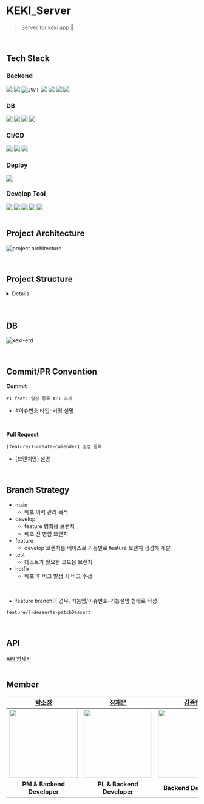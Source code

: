 # KEKI_Server
>  Server for keki app 🍰
<br>

## Tech Stack
### Backend
<img src="https://img.shields.io/badge/java-007396?style=for-the-badge&logo=java&logoColor=white"> <img src="https://img.shields.io/badge/springboot-6DB33F?style=for-the-badge&logo=springboot&logoColor=white"> ![JWT](https://img.shields.io/badge/JWT-black?style=for-the-badge&logo=JSON%20web%20tokens) <img src="https://img.shields.io/badge/spring data jpa-6DB33F?style=for-the-badge&logoColor=white"> <img src="https://img.shields.io/badge/querydsl-6DB33F?style=for-the-badge&logoColor=white"> <img src="https://img.shields.io/badge/hibernate-59666C?style=for-the-badge&logo=hibernate&logoColor=white"> <img src="https://img.shields.io/badge/gradle-02303A?style=for-the-badge&logo=gradle&logoColor=white"> 

### DB
<img src="https://img.shields.io/badge/amazon rds-527FFF?style=for-the-badge&logo=amazonrds&logoColor=white"> <img src="https://img.shields.io/badge/mysql-4479A1?style=for-the-badge&logo=mysql&logoColor=white"> <img src="https://img.shields.io/badge/jasypt-0769AD?style=for-the-badge&logoColor=white"> <img src="https://img.shields.io/badge/redis-DC382D?style=for-the-badge&logo=redis&logoColor=white"> 

### CI/CD
<img src="https://img.shields.io/badge/jenkins-D24939?style=for-the-badge&logo=jenkins&logoColor=white"> <img src="https://img.shields.io/badge/docker-2496ED?style=for-the-badge&logo=docker&logoColor=white"> <img src="https://img.shields.io/badge/docker hub-2496ED?style=for-the-badge&logo=docker&logoColor=white"> 

### Deploy
<img src="https://img.shields.io/badge/amazon ec2-FF9900?style=for-the-badge&logo=amazon ec2&logoColor=white"> 

### Develop Tool
<img src="https://img.shields.io/badge/intelliJ-000000?style=for-the-badge&logo=intellij idea&logoColor=white"> <img src="https://img.shields.io/badge/postman-FF6C37?style=for-the-badge&logo=postman&logoColor=white"> <img src="https://img.shields.io/badge/swagger-85EA2D?style=for-the-badge&logo=swagger&logoColor=white"> <img src="https://img.shields.io/badge/github-181717?style=for-the-badge&logo=github&logoColor=white"> <img src="https://img.shields.io/badge/git-F05032?style=for-the-badge&logo=git&logoColor=white">
<br> 
<br>

## Project Architecture
![project architecture](https://user-images.githubusercontent.com/90203250/225488610-1f3b1b4b-e2ec-454b-9ab0-035788414cbf.png)


<br>

## Project Structure

<details>
<summary>Details</summary>

```jsx
.
│  .gitignore
│  build.gradle
│  Dockerfile
│  gradlew
│  gradlew.bat
│  result.txt
│  settings.gradle
│                      
├─gradle
│  └─wrapper
│          gradle-wrapper.jar
│          gradle-wrapper.properties
│          
└─src
    ├─main
    │   ├─java
    │   │  └─com
    │   │      └─codepatissier
    │   │          └─keki
    │   │               ├── KekiApplication.java
    │   │               ├── TestController.java
    │   │               ├── auth
    │   │               ├── calendar
    │   │               │   ├── CalendarCategory.java
    │   │               │   ├── DateCountCategory.java
    │   │               │   ├── contoller
    │   │               │   │   └── CalendarController.java
    │   │               │   ├── dto
    │   │               │   │   ├── CalendarDateReturn.java
    │   │               │   │   ├── CalendarEditRes.java
    │   │               │   │   ├── CalendarHashTag.java
    │   │               │   │   ├── CalendarListRes.java
    │   │               │   │   ├── CalendarReq.java
    │   │               │   │   ├── CalendarRes.java
    │   │               │   │   ├── HomePostRes.java
    │   │               │   │   ├── HomeRes.java
    │   │               │   │   ├── HomeTagRes.java
    │   │               │   │   ├── PopularTagRes.java
    │   │               │   │   ├── TagRes.java
    │   │               │   │   └── TagStatus.java
    │   │               │   ├── entity
    │   │               │   │   ├── Calendar.java
    │   │               │   │   └── CalendarTag.java
    │   │               │   ├── repository
    │   │               │   │   ├── Calendar
    │   │               │   │   │   ├── CalendarCustom.java
    │   │               │   │   │   ├── CalendarRepository.java
    │   │               │   │   │   └── CalendarRepositoryImpl.java
    │   │               │   │   └── CalendarTag
    │   │               │   │       ├── CalendarTagCustom.java
    │   │               │   │       ├── CalendarTagRepository.java
    │   │               │   │       └── CalendarTagRepositoryImpl.java
    │   │               │   └── service
    │   │               │       └── CalendarService.java
    │   │               ├── common
    │   │               │   ├── BaseEntity.java
    │   │               │   ├── BaseException.java
    │   │               │   ├── BaseResponse.java
    │   │               │   ├── BaseResponseStatus.java
    │   │               │   ├── BeanUtils.java
    │   │               │   ├── Constant.java
    │   │               │   ├── EmptyStringToNullConverter.java
    │   │               │   ├── Role.java
    │   │               │   ├── config
    │   │               │   │   ├── JasyptConfig.java
    │   │               │   │   ├── QueryDslConfig.java
    │   │               │   │   ├── RedisConfig.java
    │   │               │   │   ├── SwaggerConfig.java
    │   │               │   │   └── WebSecurityConfig.java
    │   │               │   ├── entityListener
    │   │               │   │   ├── CalendarEntityListener.java
    │   │               │   │   ├── DessertEntityListener.java
    │   │               │   │   ├── PostEntityListener.java
    │   │               │   │   ├── StoreEntityListener.java
    │   │               │   │   └── UserEntityListener.java
    │   │               │   └── tag
    │   │               │       ├── Tag.java
    │   │               │       └── TagRepository.java
    │   │               ├── cs
    │   │               │   ├── controller
    │   │               │   │   └── CsController.java
    │   │               │   ├── dto
    │   │               │   │   ├── GetNoticeListRes.java
    │   │               │   │   └── GetNoticeRes.java
    │   │               │   ├── entity
    │   │               │   │   ├── Hide.java
    │   │               │   │   ├── Notice.java
    │   │               │   │   ├── Report.java
    │   │               │   │   └── ReportCategory.java
    │   │               │   ├── repository
    │   │               │   │   ├── HideRepository.java
    │   │               │   │   ├── NoticeRepository.java
    │   │               │   │   └── ReportRepository.java
    │   │               │   └── service
    │   │               │       └── CsService.java
    │   │               ├── dessert
    │   │               │   ├── controller
    │   │               │   │   └── DessertController.java
    │   │               │   ├── dto
    │   │               │   │   ├── GetDessertRes.java
    │   │               │   │   ├── GetStoreDessertRes.java
    │   │               │   │   ├── GetStoreDessertsRes.java
    │   │               │   │   ├── OptionDTO.java
    │   │               │   │   ├── PatchDessertReq.java
    │   │               │   │   └── PostDessertReq.java
    │   │               │   ├── entity
    │   │               │   │   ├── Dessert.java
    │   │               │   │   └── Option.java
    │   │               │   ├── repository
    │   │               │   │   ├── DessertRepository.java
    │   │               │   │   └── OptionRepository.java
    │   │               │   └── service
    │   │               │       └── DessertService.java
    │   │               ├── history
    │   │               │   ├── controller
    │   │               │   │   └── HistoryController.java
    │   │               │   ├── dto
    │   │               │   │   ├── HistorySearchRes.java
    │   │               │   │   ├── PostSearchRes.java
    │   │               │   │   └── SearchRes.java
    │   │               │   ├── entity
    │   │               │   │   ├── PostHistory.java
    │   │               │   │   └── SearchHistory.java
    │   │               │   ├── repository
    │   │               │   │   ├── PostHistoryCustom.java
    │   │               │   │   ├── PostHistoryRepository.java
    │   │               │   │   ├── PostHistoryRepositoryImpl.java
    │   │               │   │   ├── SearchHistoryCustom.java
    │   │               │   │   ├── SearchHistoryRepository.java
    │   │               │   │   └── SearchHistoryRepositoryImpl.java
    │   │               │   └── service
    │   │               │       ├── PostHistoryService.java
    │   │               │       └── SearchHistoryService.java
    │   │               ├── order
    │   │               │   ├── controller
    │   │               │   │   └── OrderController.java
    │   │               │   ├── entity
    │   │               │   │   ├── OptionOrder.java
    │   │               │   │   ├── Order.java
    │   │               │   │   ├── OrderImg.java
    │   │               │   │   └── OrderStatus.java
    │   │               │   ├── repository
    │   │               │   │   └── OrderRepository.java
    │   │               │   └── service
    │   │               │       └── OrderService.java
    │   │               ├── post
    │   │               │   ├── controller
    │   │               │   │   └── PostController.java
    │   │               │   ├── dto
    │   │               │   │   ├── DessertsRes.java
    │   │               │   │   ├── GetLikePostRes.java
    │   │               │   │   ├── GetLikePostsRes.java
    │   │               │   │   ├── GetMakePostRes.java
    │   │               │   │   ├── GetModifyPostRes.java
    │   │               │   │   ├── GetPostRes.java
    │   │               │   │   ├── GetPostsRes.java
    │   │               │   │   ├── PatchPostReq.java
    │   │               │   │   ├── PostPostReq.java
    │   │               │   │   └── PostReportReq.java
    │   │               │   ├── entity
    │   │               │   │   ├── Post.java
    │   │               │   │   ├── PostImg.java
    │   │               │   │   ├── PostLike.java
    │   │               │   │   └── PostTag.java
    │   │               │   ├── repository
    │   │               │   │   ├── PostCustom.java
    │   │               │   │   ├── PostImgRepository.java
    │   │               │   │   ├── PostLikeRepository.java
    │   │               │   │   ├── PostRepository.java
    │   │               │   │   ├── PostRepositoryImpl.java
    │   │               │   │   ├── PostTagCustom.java
    │   │               │   │   ├── PostTagRepository.java
    │   │               │   │   └── PostTagRepositoryImpl.java
    │   │               │   └── service
    │   │               │       └── PostService.java
    │   │               ├── store
    │   │               │   ├── controller
    │   │               │   │   └── StoreController.java
    │   │               │   ├── dto
    │   │               │   │   ├── GetMyPageStoreProfileRes.java
    │   │               │   │   ├── GetStoreInfoRes.java
    │   │               │   │   ├── GetStoreProfileRes.java
    │   │               │   │   ├── PatchProfileReq.java
    │   │               │   │   ├── PostStoreReq.java
    │   │               │   │   └── PostStoreRes.java
    │   │               │   ├── entity
    │   │               │   │   └── Store.java
    │   │               │   ├── repository
    │   │               │   │   └── StoreRepository.java
    │   │               │   └── service
    │   │               │       └── StoreService.java
    │   │               └── user
    │   │                   ├── controller
    │   │                   │   └── UserController.java
    │   │                   ├── dto
    │   │                   │   ├── GetProfileRes.java
    │   │                   │   ├── PatchProfileReq.java
    │   │                   │   ├── PostCustomerReq.java
    │   │                   │   ├── PostNicknameReq.java
    │   │                   │   ├── PostTokenReq.java
    │   │                   │   ├── PostUserReq.java
    │   │                   │   └── PostUserRes.java
    │   │                   ├── entity
    │   │                   │   ├── Provider.java
    │   │                   │   └── User.java
    │   │                   ├── repository
    │   │                   │   └── UserRepository.java
    │   │                   └── service
    │   │                       └── AuthService.java
    │   └── resources
    │       ├── application-oauth.properties
    │       ├── application-redis.properties
    │       └── application.properties
    └─test
        └─java
            └─com
                └─codepatissier
                    └─keki
                         KekiApplicationTests.java
```
<br>
</details>
<br><br>


## DB 
![keki-erd](https://user-images.githubusercontent.com/80838501/218660483-b06e9835-7dd5-4292-aa94-073ae466c235.png)

<br>

## Commit/PR Convention
**Commit**
```
#1 feat: 일정 등록 API 추가
```
- #이슈번호 타입: 커밋 설명
<br>

**Pull Request**
```
[feature/1-create-calender] 일정 등록
```
- [브랜치명]  설명
<br>

## Branch Strategy
- main
    - 배포 이력 관리 목적
- develop
    - feature 병합용 브랜치
    - 배포 전 병합 브랜치
- feature
    - develop 브랜치를 베이스로 기능별로 feature 브랜치 생성해 개발
- test
    - 테스트가 필요한 코드용 브랜치
- hotfix
    - 배포 후 버그 발생 시 버그 수정 
<br>

- feature branch의 경우, 기능명/이슈번호-기능설명 형태로 작성
```md
feature/7-desserts-patchDessert
```
<br>

## API
[API 명세서]( https://broadleaf-mist-919.notion.site/API-72e2b7a446544ee18493354baa0cda17 )
<br>
<br>

## Member
|[박소정](https://github.com/sojungpp)|[장채은](https://github.com/chaerlo127)|[김중현](https://github.com/JoongHyun-Kim)|[박서연](https://github.com/psyeon1120)|
|:---:|:---:|:---:|:---:|
|<img src="https://github.com/sojungpp.png" width="180" height="180" >|<img src="https://github.com/chaerlo127.png" width="180" height="180" >|<img src="https://github.com/JoongHyun-Kim.png" width="180" height="180" >|<img src="https://github.com/psyeon1120.png" width="180" height="180">|
| **PM & Backend Developer** | **PL & Backend Developer**| **Backend Developer** | **Backend Developer** |
